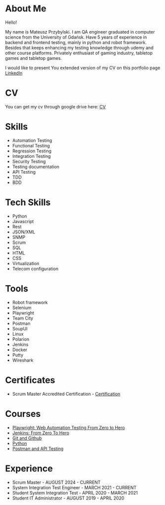 # About Me
Hello! 

My name is Mateusz Przybylski. I am QA engineer graduated in computer science from the University of Gdańsk. Have 5 years of experience in backend and frontend testing, mainly in python and robot framework. Besides that keeps enhancing my testing knowledge through udemy and other course platforms.
Privately enthusiast of gaming industry, tabletop games and tabletop games.

I would like to present You extended version of my CV on this portfolio page
[LinkedIn](https://www.linkedin.com/in/mateuszz-przybylski/)

# CV
You can get my cv through google drive here: [CV](https://drive.google.com/file/d/1UEEXsWFm-JGfMzxHlorBZ5Mxk_m1nSab/view?usp=sharing)
# Skills
- Automation Testing
- Functional Testing
- Regression Testing
- Integration Testing
- Security Testing
- Testing documentation
- API Testing
- TDD
- BDD

# Tech Skills
- Python
- Javascript
- Rest
- JSON/XML
- SNMP
- Scrum
- SQL
- HTML
- CSS
- Virtualization
- Telecom configuration

# Tools
- Robot framework
- Selenium
- Playwright
- Team City
- Postman
- SoupUI
- Linux
- Polarion
- Jenkins
- Docker
- Putty
- Wireshark

# Certificates
- Scrum Master Accredited Certification - [Certification](https://www.scrum-institute.org/certifications/Scrum-Institute.Org-SMAC739764ed82-82534719304181.pdf)

# Courses
- [Playwright: Web Automation Testing From Zero to Hero](https://www.udemy.com/course/playwright-from-zero-to-hero/?couponCode=PLOYALTY0923)
- [Jenkins: From Zero To Hero](https://www.udemy.com/course/jenkins-from-zero-to-hero)
- [Git and Github](https://www.udemy.com/course/git-i-github/)
- [Python](https://www.udemy.com/course/complete-python-bootcamp/)
- [Postman and API Testing](https://www.udemy.com/course/postman-api-automation-testing-with-javascript/)

# Experience
- Scrum Master - AUGUST 2024 - CURRENT
- System Integration Test Engineer - MARCH 2021 - CURRENT
- Student System Integration Test - APRIL 2020 - MARCH 2021
- Student IT Administrator - AUGUST 2019 - APRIL 2020
